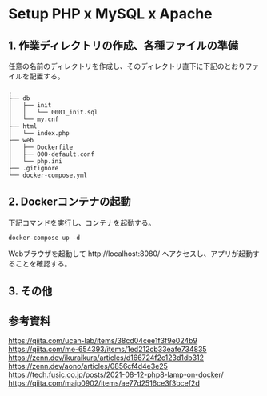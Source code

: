 # Setup PHP x MySQL x Apache

## 1. 作業ディレクトリの作成、各種ファイルの準備

任意の名前のディレクトリを作成し、そのディレクトリ直下に下記のとおりファイルを配置する。
```
.
├── db
│   ├── init
│   │   └── 0001_init.sql
│   └── my.cnf
├── html
│   └── index.php
├── web
│   ├── Dockerfile
│   ├── 000-default.conf
│   └── php.ini
├── .gitignore
└── docker-compose.yml
```

## 2. Dockerコンテナの起動

下記コマンドを実行し、コンテナを起動する。
```
docker-compose up -d
```
Webブラウザを起動して http://localhost:8080/ へアクセスし、アプリが起動することを確認する。

## 3. その他

## 参考資料

https://qiita.com/ucan-lab/items/38cd04cee1f3f9e024b9<br>
https://qiita.com/me-654393/items/1ed212cb33eafe734835<br>
https://zenn.dev/ikuraikura/articles/d166724f2c123d1db312<br>
https://zenn.dev/aono/articles/0856cf4d4e3e25<br>
https://tech.fusic.co.jp/posts/2021-08-12-php8-lamp-on-docker/<br>
https://qiita.com/maip0902/items/ae77d2516ce3f3bcef2d<br>
